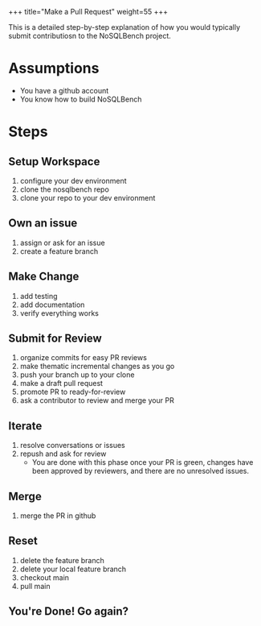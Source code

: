 +++
title="Make a Pull Request"
weight=55
+++

This is a detailed step-by-step explanation of how you would typically submit contributiosn to 
the NoSQLBench project.

# Assumptions

- You have a github account
- You know how to build NoSQLBench

# Steps

## Setup Workspace
   1. configure your dev environment
   2. clone the nosqlbench repo
   3. clone your repo to your dev environment 

## Own an issue 
   1. assign or ask for an issue
   2. create a feature branch

## Make Change
   1. add testing
   2. add documentation
   3. verify everything works

## Submit for Review
   1. organize commits for easy PR reviews
   2. make thematic incremental changes as you go
   3. push your branch up to your clone
   4. make a draft pull request
   5. promote PR to ready-for-review
   6. ask a contributor to review and merge your PR

## Iterate
   1. resolve conversations or issues
   2. repush and ask for review 
      - You are done with this phase once your PR is green, changes have been approved by 
        reviewers, and there are no unresolved issues.

## Merge
   1. merge the PR in github

## Reset
   1. delete the feature branch
   2. delete your local feature branch
   3. checkout main
   4. pull main

## You're Done! Go again?


